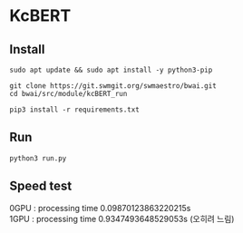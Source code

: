 # KcBERT

## Install

```
sudo apt update && sudo apt install -y python3-pip

git clone https://git.swmgit.org/swmaestro/bwai.git
cd bwai/src/module/kcBERT_run

pip3 install -r requirements.txt
```

## Run

`python3 run.py`

## Speed test

0GPU : processing time 0.09870123863220215s  
1GPU : processing time 0.9347493648529053s (오히려 느림)
